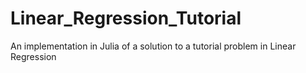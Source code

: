 # Linear_Regression_Tutorial
An implementation in Julia of a solution to a tutorial problem in Linear Regression
